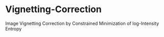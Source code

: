 # Vignetting-Correction
Image Vignetting Correction by Constrained Minimization of log-Intensity Entropy

